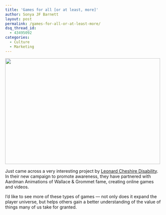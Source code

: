 ```yaml
---
title: 'Games for all [or at least, more]'
author: Sonya JF Barnett
layout: post
permalink: /games-for-all-or-at-least-more/
dsq_thread_id:
  - 43495092
categories:
  - Culture
  - Marketing
---
```

<img class="aligncenter size-medium wp-image-578" title="picture-91" src="http://hypenotic.com/wordpress/wp-content/uploads/2008/11/picture-91-500x341.png" alt="" width="500" height="341" />

Just came across a very interesting project by [Leonard Cheshire Disability][1]. In their new campaign to promote awareness, they have partnered with Aardman Animations of Wallace & Grommet fame, creating online games and videos.

I&#8217;d like to see more of these types of games — not only does it expand the player universe, but helps others gain a better understanding of the value of things many of us take for granted.

[  
][2]

 [1]: http://www.creaturediscomforts.org/games/
 [2]: http://www.creaturediscomforts.org/